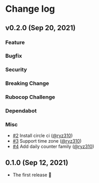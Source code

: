 # Change log

## v0.2.0 (Sep 20, 2021)

### Feature
### Bugfix
### Security
### Breaking Change
### Rubocop Challenge
### Dependabot
### Misc

* [#2](https://github.com/ryz310/redis-object-daily-counter/pull/2) Install circle ci ([@ryz310](https://github.com/ryz310))
* [#3](https://github.com/ryz310/redis-object-daily-counter/pull/3) Support time zone ([@ryz310](https://github.com/ryz310))
* [#4](https://github.com/ryz310/redis-object-daily-counter/pull/4) Add daily counter family ([@ryz310](https://github.com/ryz310))

## 0.1.0 (Sep 12, 2021)

* The first release :tada:

